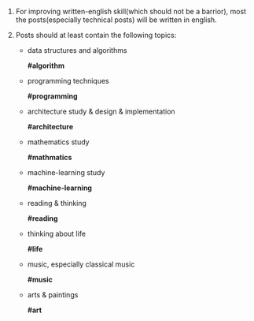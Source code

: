 1. For improving written-english skill(which should not be a barrior), most the posts(especially technical posts) will be written in english.

2. Posts should at least contain the following topics:

	- data structures and algorithms

		**#algorithm**

	- programming techniques

		**#programming**

	- architecture study & design & implementation

		**#architecture**

	- mathematics study

		**#mathmatics**

	- machine-learning study

		**#machine-learning**

	- reading & thinking

		**#reading**

	- thinking about life

		**#life**

	- music, especially classical music

		**#music**

	- arts & paintings

		**#art**
